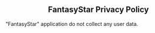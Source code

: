 <center><h2><b>FantasyStar</b> Privacy Policy</h2></center>

"FantasyStar" application do not collect any user data.